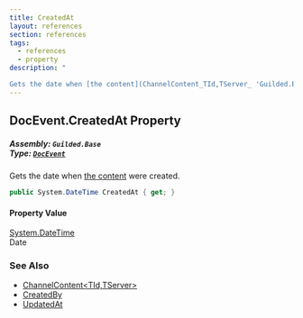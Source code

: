 ```yaml
---
title: CreatedAt
layout: references
section: references
tags:
  - references
  - property
description: "

Gets the date when [the content](ChannelContent_TId,TServer_ 'Guilded.Base.Content.ChannelContent<TId,TServer>') were created."
---
```


## DocEvent.CreatedAt Property
##### **Assembly:** `Guilded.Base`<br/>**Type:** [`DocEvent`](DocEvent 'Guilded.Base.Events.DocEvent')

Gets the date when [the content](ChannelContent_TId,TServer_ 'Guilded.Base.Content.ChannelContent<TId,TServer>') were created.

```csharp
public System.DateTime CreatedAt { get; }
```

#### Property Value
[System.DateTime](https://docs.microsoft.com/en-us/dotnet/api/System.DateTime 'System.DateTime')  
Date

### See Also
- [ChannelContent&lt;TId,TServer&gt;](ChannelContent_TId,TServer_ 'Guilded.Base.Content.ChannelContent<TId,TServer>')
- [CreatedBy](ChannelContent_TId,TServer_.CreatedBy 'Guilded.Base.Content.ChannelContent<TId,TServer>.CreatedBy')
- [UpdatedAt](IUpdatableContent.UpdatedAt 'Guilded.Base.Content.IUpdatableContent.UpdatedAt')